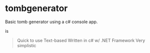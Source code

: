 # tombgenerator
Basic tomb generator using a c# console app.

is
> Quick to use
> Text-based
> Written in c# w/ .NET Framework
> Very simplistic
